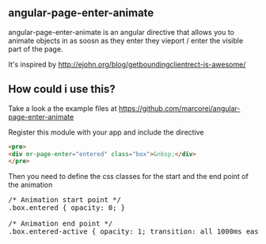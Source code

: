 ## angular-page-enter-animate

angular-page-enter-animate is an angular directive that allows you to animate objects in as soosn as they enter they vieport / enter the visible part of the page.

It's inspired by http://ejohn.org/blog/getboundingclientrect-is-awesome/


## How could i use this?

Take a look a the example files at https://github.com/marcorei/angular-page-enter-animate

Register this module with your app and include the directive
```html
<pre>
<div mr-page-enter="entered" class="box">&nbsp;</div>
</pre>
```
Then you need to define the css classes for the start and the end point of the animation
<pre>
/* Animation start point */
.box.entered { opacity: 0; } 

/* Animation end point */
.box.entered-active { opacity: 1; transition: all 1000ms ease; }
</pre>

